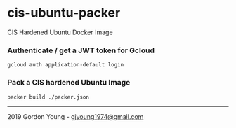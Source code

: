 # cis-ubuntu-packer
CIS Hardened Ubuntu Docker Image

### Authenticate / get a JWT token for Gcloud
`gcloud auth application-default login`

### Pack a CIS hardened Ubuntu Image
`packer build ./packer.json`

---
2019 Gordon Young - gjyoung1974@gmail.com
